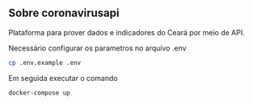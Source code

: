 ## Sobre coronavirusapi

Plataforma para prover dados e indicadores do Ceará por meio de API.

Necessário configurar os parametros no arquivo .env

```bash
cp .env.example .env
```


Em seguida executar o comando

```bash
docker-compose up
```